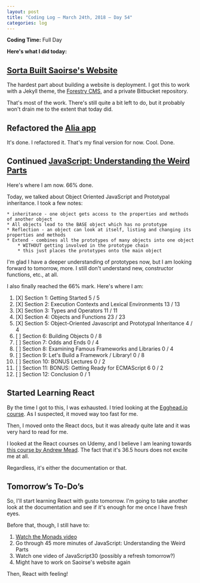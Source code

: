 ```yaml
---
layout: post
title: "Coding Log — March 24th, 2018 — Day 54"
categories: log
---
```


**Coding Time:** Full Day

**Here's what I did today:**

## [Sorta Built Saoirse's Website](https://angry-wozniak-8eeb9b.netlify.com/)

The hardest part about building a website is deployment. I got this to work with a Jekyll theme, the [Forestry CMS](http://forestry.io), and a private Bitbucket repository.

That's most of the work. There's still quite a bit left to do, but it probably won't drain me to the extent that today did. 

## Refactored the [Alia app](http://github.com/rmorabia/alia)

It's done. I refactored it. That's my final version for now. Cool. Done.

## Continued [JavaScript: Understanding the Weird Parts](http//udemy.com/understand-javascript)

Here's where I am now. 66% done.

Today, we talked about Object Oriented JavaScript and Prototypal inheritance. I took a few notes:

```
* inheritance - one object gets access to the properties and methods of another object
* All objects lead to the BASE object which has no prototype
* Reflection - an object can look at itself, listing and changing its properties and methods
* Extend - combines all the prototypes of many objects into one object
    * WITHOUT getting involved in the prototype chain
    * this just places the prototypes onto the main object
```

I'm glad I have a deeper understanding of prototypes now, but I am looking forward to tomorrow, more. I still don't understand new, constructor functions, etc., at all. 

I also finally reached the 66% mark. Here's where I am:

1. [X] Section 1: Getting Started 5 / 5
2. [X] Section 2: Execution Contexts and Lexical Environments 13 / 13
3. [X] Section 3: Types and Operators 11 / 11
4. [X] Section 4: Objects and Functions 23 / 23
5. [X] Section 5: Object-Oriented Javascript and Prototypal Inheritance 4 / 4
6. [ ] Section 6: Building Objects 0 / 8 
7. [ ] Section 7: Odds and Ends 0 / 4
8. [ ] Section 8: Examining Famous Frameworks and Libraries 0 / 4
9. [ ] Section 9: Let's Build a Framework / Library! 0 / 8
10. [ ] Section 10: BONUS Lectures 0 / 2
11. [ ] Section 11: BONUS: Getting Ready for ECMAScript 6 0 / 2
12. [ ] Section 12: Conclusion 0 / 1

## Started Learning React

By the time I got to this, I was exhausted. I tried looking at the [Egghead.io course](https://egghead.io/courses/the-beginner-s-guide-to-reactjs). As I suspected, it moved way too fast for me.

Then, I moved onto the React docs, but it was already quite late and it was very hard to read for me.

I looked at the React courses on Udemy, and I believe I am leaning towards [this course by Andrew Mead](https://www.udemy.com/react-2nd-edition/). The fact that it's 36.5 hours does not excite me at all.

Regardless, it's either the documentation or that.

## Tomorrow’s To-Do’s

So, I'll start learning React with gusto tomorrow. I'm going to take another look at the documentation and see if it's enough for me once I have fresh eyes. 

Before that, though, I still have to:

1. [Watch the Monads video](https://www.youtube.com/watch?v=9QveBbn7t_c)
2. Go through 45 more minutes of JavaScript: Understanding the Weird Parts
3. Watch one video of JavaScript30 (possibly a refresh tomorrow?)
4. Might have to work on Saoirse's website again

Then, React with feeling!